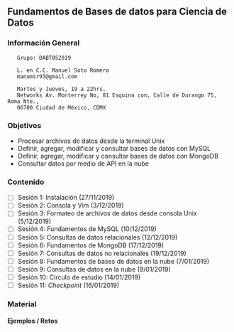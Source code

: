 ## Fundamentos de Bases de datos para Ciencia de Datos 

### Información General

```
   Grupo: DABT052019

   L. en C.C. Manuel Soto Romero
   manumsr93@gmail.com

   Martes y Jueves, 19 a 22hrs.
   Networks Av. Monterrey No, 81 Esquina con, Calle de Durango 75, Roma Nte., 
   06700 Ciudad de México, CDMX
```

### Objetivos
- Procesar archivos de datos desde la terminal Unix
- Definir, agregar, modificar y consultar bases de datos con MySQL
- Definir, agregar, modificar y consultar bases de datos con MongoDB
- Consultar datos por medio de API en la nube

### Contenido

- [ ] Sesión 1: Instalación (27/11/2019)
- [ ] Sesión 2: Consola y Vim (3/12/2019)
- [ ] Sesión 3: Formateo de archivos de datos desde consola Unix (5/12/2019)
- [ ] Sesión 4: Fundamentos de MySQL  (10/12/2019)
- [ ] Sesión 5: Consultas de datos relacionales (12/12/2019)
- [ ] Sesión 6: Fundamentos de MongoDB (17/12/2019)
- [ ] Sesión 7: Consultas de datos no relacionales (19/12/2019)
- [ ] Sesión 8: Fundamentos de bases de datos en la nube (7/01/2019)
- [ ] Sesión 9: Consultas de datos en la nube (9/01/2019)
- [ ] Sesión 10: Círculo de estudio (14/01/2019)
- [ ] Sesión 11: *Checkpoint* (16/01/2019)

### Material

#### Ejemplos / Retos
